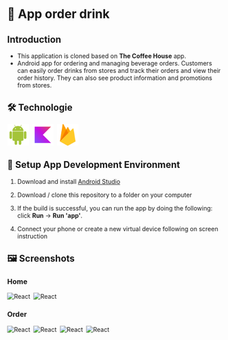 # :iphone: App order drink
## Introduction
* This application is cloned based on **The Coffee House** app.
* Android app for ordering and managing beverage orders. Customers can easily order drinks from stores and track their orders and view their order history. They can also see product information and promotions from stores.
## 🛠️ Technologie
<img src="https://github.com/devicons/devicon/blob/master/icons/android/android-original.svg" title="TS" alt="React" width="50" height="50"/>&nbsp;
<img src="https://github.com/devicons/devicon/blob/master/icons/kotlin/kotlin-original.svg" title="kotlin" alt="React" width="50" height="50"/>&nbsp;
<img src="https://github.com/devicons/devicon/blob/master/icons/firebase/firebase-original.svg" title="Firebase" alt="React" width="50" height="50"/>&nbsp;

## 🔂 Setup App Development Environment

1. Download and install [Android Studio](https://developer.android.com/studio)

2. Download / clone this repository to a folder on your computer
3. If the build is successful, you can run the app by doing the following: click **Run** -> **Run 'app'**.
4. Connect your phone or create a new virtual device following on screen instruction

## 🖼️ Screenshots
### Home 
<img src="https://github.com/trmylinh/DATN_TheCoffee/assets/89790450/9c490fdb-255b-45dd-96de-1a3e5b3ed6e2" title="TS" alt="React" width="150" height="300"/>&nbsp;
<img src="https://github.com/trmylinh/DATN_TheCoffee/assets/89790450/768fb81d-6a40-4fad-b7f1-0778041eaa06" title="TS" alt="React" width="150" height="300"/>&nbsp;

### Order
<img src="https://github.com/trmylinh/DATN_TheCoffee/assets/89790450/2c332fd7-a0df-4236-8f23-29edbff62ebd" title="TS" alt="React" width="150" height="300"/>&nbsp;
<img src="https://github.com/trmylinh/DATN_TheCoffee/assets/89790450/405b2cdd-9e36-42bc-bf07-348d6ed1941a" title="TS" alt="React" width="150" height="300"/>&nbsp;
<img src="https://github.com/trmylinh/DATN_TheCoffee/assets/89790450/b0596a54-b2e6-4827-aa4a-c557e64c2c38" title="TS" alt="React" width="150" height="300"/>&nbsp;
<img src="https://github.com/trmylinh/DATN_TheCoffee/assets/89790450/d37771f2-a756-417e-b82b-984674524f7b" title="TS" alt="React" width="150" height="300"/>&nbsp;
